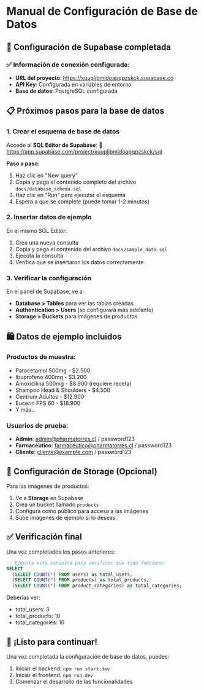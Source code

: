 # Manual de Configuración de Base de Datos

## 🎯 Configuración de Supabase completada

### ✅ Información de conexión configurada:
- **URL del proyecto**: https://xuupljbmldoapqpzskck.supabase.co
- **API Key**: Configurada en variables de entorno
- **Base de datos**: PostgreSQL configurada

## 📋 Próximos pasos para la base de datos

### 1. Crear el esquema de base de datos

Accede al **SQL Editor de Supabase**:
🔗 https://app.supabase.com/project/xuupljbmldoapqpzskck/sql

**Paso a paso:**
1. Haz clic en "New query"
2. Copia y pega el contenido completo del archivo `docs/database_schema.sql`
3. Haz clic en "Run" para ejecutar el esquema
4. Espera a que se complete (puede tomar 1-2 minutos)

### 2. Insertar datos de ejemplo

En el mismo SQL Editor:
1. Crea una nueva consulta
2. Copia y pega el contenido del archivo `docs/sample_data.sql`
3. Ejecuta la consulta
4. Verifica que se insertaron los datos correctamente

### 3. Verificar la configuración

En el panel de Supabase, ve a:
- **Database > Tables** para ver las tablas creadas
- **Authentication > Users** (se configurará más adelante)
- **Storage > Buckets** para imágenes de productos

## 🛍️ Datos de ejemplo incluidos

### Productos de muestra:
- Paracetamol 500mg - $2.500
- Ibuprofeno 400mg - $3.200  
- Amoxicilina 500mg - $8.900 (requiere receta)
- Shampoo Head & Shoulders - $4.500
- Centrum Adultos - $12.900
- Eucerin FPS 60 - $18.900
- Y más...

### Usuarios de prueba:
- **Admin**: admin@pharmatorres.cl / password123
- **Farmacéutico**: farmaceutico@pharmatorres.cl / password123
- **Cliente**: cliente@example.com / password123

## 🔧 Configuración de Storage (Opcional)

Para las imágenes de productos:
1. Ve a **Storage** en Supabase
2. Crea un bucket llamado `products`
3. Configura como público para acceso a las imágenes
4. Sube imágenes de ejemplo si lo deseas

## ✅ Verificación final

Una vez completados los pasos anteriores:

```sql
-- Ejecuta esta consulta para verificar que todo funciona:
SELECT 
  (SELECT COUNT(*) FROM users) as total_users,
  (SELECT COUNT(*) FROM products) as total_products,
  (SELECT COUNT(*) FROM product_categories) as total_categories;
```

Deberías ver:
- total_users: 3
- total_products: 10
- total_categories: 10

## 🚀 ¡Listo para continuar!

Una vez completada la configuración de base de datos, puedes:
1. Iniciar el backend: `npm run start:dev`
2. Iniciar el frontend: `npm run dev`
3. Comenzar el desarrollo de las funcionalidades
